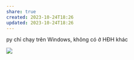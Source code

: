 ```yaml
---
share: true
created: 2023-10-24T18:26
updated: 2023-10-24T18:26
---
```

py chỉ chạy trên Windows, không có ở HĐH khác

![](https://youtu.be/aBOdC5CrL1s?si=LCeRRVV7EtOYfLaf) 